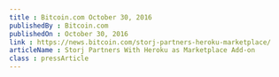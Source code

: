 ```yaml
---
title : Bitcoin.com October 30, 2016
publishedBy : Bitcoin.com
publishedOn : October 30, 2016
link : https://news.bitcoin.com/storj-partners-heroku-marketplace/
articleName : Storj Partners With Heroku as Marketplace Add-on
class : pressArticle
---
```

